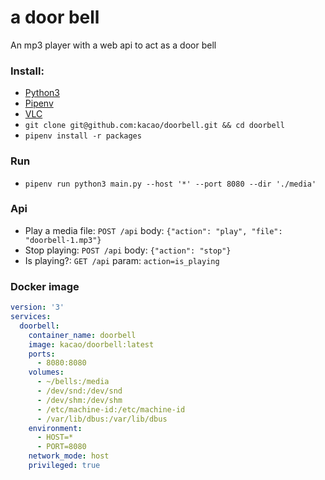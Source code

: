# a door bell
An mp3 player with a web api to act as a door bell
### Install:

* [Python3](https://www.python.org/) 
* [Pipenv](https://pypi.org/project/pipenv/)
* [VLC](https://www.videolan.org/vlc/)
* `git clone git@github.com:kacao/doorbell.git && cd doorbell`
* `pipenv install -r packages`

### Run

* `pipenv run python3 main.py --host '*' --port 8080 --dir './media'`

### Api

* Play a media file: `POST /api` body: `{"action": "play", "file": "doorbell-1.mp3"}`
* Stop playing: `POST /api` body: `{"action": "stop"}`
* Is playing?: `GET /api` param: `action=is_playing`

### Docker image

```yaml
version: '3'
services:
  doorbell:
    container_name: doorbell
    image: kacao/doorbell:latest
    ports:
      - 8080:8080
    volumes:
      - ~/bells:/media
      - /dev/snd:/dev/snd
      - /dev/shm:/dev/shm
      - /etc/machine-id:/etc/machine-id
      - /var/lib/dbus:/var/lib/dbus
    environment:
      - HOST=*
      - PORT=8080
    network_mode: host
    privileged: true
```
